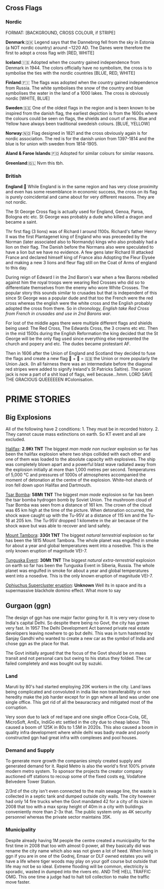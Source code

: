 ## Cross Flags
### Nordic
FORMAT: [BACKGROUND, CROSS COLOUR, if STRIPE]

**Denmark**:🇩🇰 Legend says that the Dannebrog fell from the sky in Estonia (a NOT nordic country) around ~1220 AD. The Danes were therefore the first to adopt a cross flag with [RED, WHITE]

**Iceland**:🇮🇸 Adopted when the country gained independence from Denmark in 1944. The colors officially have no symbolism, the cross is to symbolise the ties with the nordic countries [BLUE, RED, WHITE]

**Finland**:🇫🇮 The flags was adopted when the country gained independence from Russia. The white symbolises the snow of the country and blue symbolises the water in the land of a 1000 lakes. The cross is obviously nordic [WHITE, BLUE]

**Sweden**:🇸🇪 One of the oldest flags in the region and is been known to be inspired from the danish flag, the earliest depiction is from the 1600s where the colours could be seen on flags, the shields and court of arms. Blue and Yellow have always been traditional swedeish colours. [BLUE, YELLOW]

**Norway**:🇳🇴 Flag designed in 1821 and the cross obviously again is for nordic association. The red is for the danish union from 1397-1814 and the blue is for union with sweden from 1814-1905.

**Aland & Faroe Islands**:🇫🇴 Adopted for similar colours for similar reasons.

**Greenland**:🇬🇱 Nvm this tbh.

### British
**England**:🏴󠁧󠁢󠁥󠁮󠁧󠁿 While England is in the same region and has very close proximity and even has some resemblance in economic success, the cross on its flag is purely coincidental and came about for very different reasons. They are not nordic.

The St George Cross flag is actually used for England, Genoa, Paroa, Bologna etc etc. St George was probably a dude who killed a dragon and became a saint.

Thr first flag (3 lions) was of Richard I around 1100s. Richard's father Henry II was the first Plantagenet king of England who was preceeded by the Norman (later associated also to Normandy) kings who also probably had a lion on their flag. The Danish before the Normans also were speculated to have a lion but we have no evidence. A few gens later Richard III attacked France and declared himself king of France also Adopting the Fleur Elysée and making a new 3 lions and fleur flag still on the Coat of Arms of england to this day.

During reign of Edward I in the 2nd Baron's war when a few Barons rebelled against him the royal troops were wearing Red Crosses who did so to differentiate themselves from the enemy who wore White Crosses. The popular story this sounds similar to crusades but that is independent of this since St George was a popular dude and that too the French were the red cross whereas the english were the white cross and the English probably adopted the cross from there. So in chronology, *English take Red Cross from French in crusades and use in 2nd Barons war*.

For lost of the middle ages there were multiple different flags and shields being used: The Red Cross, The Edwards Cross, the 3 crowns etc etc. Then in the mid 1500s during the English Reformation the king decided that the St George will be the only flag used since everything else represented the church and popery and etc. The dudes became protestant AF.

Then in 1606 after the Union of England and Scotland they decided to fuse the flags and create a new flag 🏴󠁧󠁢󠁥󠁮󠁧󠁿 + 🏴󠁧󠁢󠁳󠁣󠁴󠁿  = 🇬🇧 the Union or more popularly the Union Jack. (In all fairness there was an intermediate before the diagonal red stripes were added to signify Ireland's St Patricks Saltire). The union jack is now a part of a shit load of flags, well because...hmm. LORD SAVE THE GRACIOUS QUEEEEEEN #Colonisation.


# PRIME STORIES
## Big Explosions
All of the following have 2 conditions: 1. They must be in recorded history. 2. They cannot cause mass extinctions on earth. So KT event and all are excluded.

[Halifax](https://en.wikipedia.org/wiki/Halifax_Explosion): **2.9Kt TNT** The biggest *man made non nuclear* explosion so far has been the halifax explosion where two ships collided with each other and one of them was loaded to the absolute capacity with explosives. The ship was completely blown apart and a powerful blast wave radiated away from the explosion initially at more than 1,000 metres per second. Temperatures of 5,000 °C and pressures of 1000s of atmospheres accompanied the moment of detonation at the centre of the explosion. White-hot shards of iron fell down upon Halifax and Dartmouth.

[Tsar Bomba](https://en.wikipedia.org/wiki/Tsar_Bomba): **58Mt TNT** The biggest *man made* explosion so far has been the tsar bomba hydrogen bomb by Soviet Union. The mushroom cloud of Tsar Bomba was seen from a distance of 161 km. The crown of the cloud was 65 km high at the time of the picture. When detonation occurred, the shock wave caught up with the Tu-95V at a distance of 115 km and the Tu-16 at 205 km. The Tu-95V dropped 1 kilometre in the air because of the shock wave but was able to recover and land safely.

[Mount Tambora](https://en.wikipedia.org/wiki/1815_eruption_of_Mount_Tambora): **33Gt TNT** The biggest *natural terrestrial* explosion so far has been the 1815 Mount Tambora. The whole planet was engulfed in smoke for about a year and global temperatures went into a nosedive. This is the only known eruption of magnitude VEI-7.

[Tunguska Event](https://en.wikipedia.org/wiki/Tunguska_event): **30Mt TNT** The biggest *natural extra-terrestrial* explosion on earth so far has been the Tunguska Event in Siberia, Russia. The whole planet was engulfed in smoke for about a year and global temperatures went into a nosedive. This is the only known eruption of magnitude VEI-7.

[Ophiuchus Supercluster eruption](https://en.wikipedia.org/wiki/Ophiuchus_Supercluster_eruption): **Unknown** Well its in space and its a supermassive blackhole domino effect. What more to say

## Gurgaon (ggn)
The design of ggn has one major factor going for it. It is very very close to India's capital Delhi. So despite there being no Govt, the city has grown very fast. In 1957 The Delhi Development Act banned private real estate developers leaving nowhere to go but delhi. This was in turn hastened by Sanjay Gandhi who wanted to create a new car as the symbol of India and chose ggn as the place for that.

The Govt initially argued that the focus of the Govt should be on mass transit and not personal cars but owing to his status they folded. The car failed completely and was bought out by suzuki.

### Land
Maruti by 80's had started employing 20K workers in the city. Land laws being complicated and convoluted in india like non transferability or non heredity make the job harder except for in ggn where all land was under one single office. This got rid of all the beauracracy and mitigated most of the corruption.

Very soon due to lack of red tape and one single office Coca-Cola, GE, MicroSoft, AmEx, IndiGo etc settled in the city due to cheap labour. This caused a boom of 125K in 80s to 1.5M in 2020s. This also caused a boom in quality infra development where while delhi was badly made and poorly constructed ggn had great infra with complexes and pool houses.

### Demand and Supply
To generate more growth the companies simply created supply and generated demand for it. Rapid Metro is also the world's first 100% private modern metro system. To sponsor the projects the creator company auctioned off stations to recoup some of the fixed costs eg, Vodafone Belvedere Tower Station.

2/3rd of the city isn't even connected to the main sewage line, the waste is collected in a septic tank and dumped outside city walls. The city however had only 14 fire trucks when the Govt mandated 42 for a city of its size in 2008 that too with a max spray height of 40m in a city with buildings conveniently more than 2-3x that. The public system only as 4K security personnel whereas the private sector maintains 35K.

### Municipality
Despite already having 1M people the centre created a municipality for the first time in 2008 that too with almost 0 power, all they basically did was rename the city name which also was not given a lot of heed. When living in ggn if you are in one of the Godrej, Emaar or DLF owned estates you will have a life where tiger woods may play on your golf course but outside that life may not be so ideal. Extreme flooding will be common, electricity is sporadic, wasted in dumped into the rivers etc. AND THE HELL TRAFFIC OMG. This one time a judge had to halt toll collection to make the traffic move faster.
